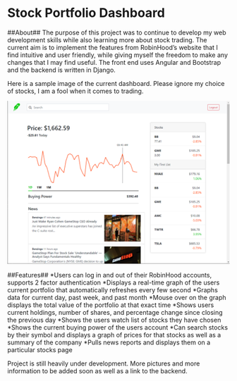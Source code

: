 # Stock Portfolio Dashboard

##About##
The purpose of this project was to continue to develop my web development skills while also learning more about stock trading. 
The current aim is to implement the features from RobinHood’s website that I find intuitive and user friendly, while giving myself the freedom to make any changes that I may find useful. The front end uses Angular and Bootstrap and the backend is written in Django.

Here is a sample image of the current dashboard. Please ignore my choice of stocks, I am a fool when it comes to trading.

![Image of Dashboard](https://github.com/AlecWilliams/robinhood-dashboard-frontend/blob/master/src/assets/images/dashboard_img.PNG)

##Features##
*Users can log in and out of their RobinHood accounts, supports 2 factor authentication
*Displays a real-time graph of the users current portfolio that automatically refreshes every few second
*Graphs data for current day, past week, and past month
*Mouse over on the graph displays the total value of the portfolio at that exact time
*Shows users current holdings, number of shares, and percentage change since closing the previous day
*Shows the users watch list of stocks they have chosen
*Shows the current buying power of the users account
*Can search stocks by their symbol and displays a graph of prices for that stocks as well as a summary of the company
*Pulls news reports and displays them on a particular stocks page

Project is still heavily under development. More pictures and more information to be added soon as well as a link to the backend.

